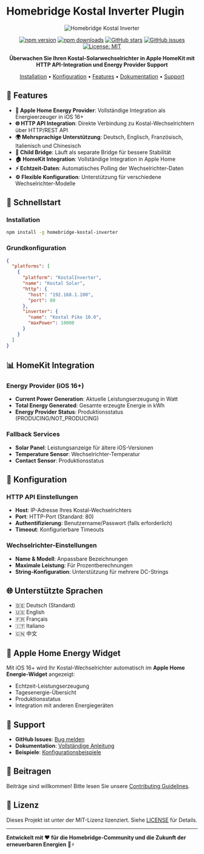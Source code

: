 # Homebridge Kostal Inverter Plugin

<div align="center">

![Homebridge Kostal Inverter](https://via.placeholder.com/800x400/667eea/ffffff?text=Kostal+Solar+Monitoring+in+HomeKit)

[![npm version](https://badge.fury.io/js/homebridge-kostal-inverter.svg)](https://badge.fury.io/js/homebridge-kostal-inverter)
[![npm downloads](https://img.shields.io/npm/dm/homebridge-kostal-inverter.svg)](https://www.npmjs.com/package/homebridge-kostal-inverter)
[![GitHub stars](https://img.shields.io/github/stars/yourusername/homebridge-kostal-inverter?style=social)](https://github.com/yourusername/homebridge-kostal-inverter/stargazers)
[![GitHub issues](https://img.shields.io/github/issues/yourusername/homebridge-kostal-inverter)](https://github.com/yourusername/homebridge-kostal-inverter/issues)
[![License: MIT](https://img.shields.io/badge/License-MIT-yellow.svg)](https://opensource.org/licenses/MIT)

**Überwachen Sie Ihren Kostal-Solarwechselrichter in Apple HomeKit mit HTTP API-Integration und Energy Provider Support**

[Installation](#-installation) • [Konfiguration](#-konfiguration) • [Features](#-features) • [Dokumentation](#-dokumentation) • [Support](#-support)

</div>

## 🌟 Features

- **🍃 Apple Home Energy Provider**: Vollständige Integration als Energieerzeuger in iOS 16+
- **🌐 HTTP API Integration**: Direkte Verbindung zu Kostal-Wechselrichtern über HTTP/REST API
- **🌍 Mehrsprachige Unterstützung**: Deutsch, Englisch, Französisch, Italienisch und Chinesisch
- **🔌 Child Bridge**: Läuft als separate Bridge für bessere Stabilität
- **🏠 HomeKit Integration**: Vollständige Integration in Apple Home
- **⚡ Echtzeit-Daten**: Automatisches Polling der Wechselrichter-Daten
- **⚙️ Flexible Konfiguration**: Unterstützung für verschiedene Wechselrichter-Modelle

## 🚀 Schnellstart

### Installation

```bash
npm install -g homebridge-kostal-inverter
```

### Grundkonfiguration

```json
{
  "platforms": [
    {
      "platform": "KostalInverter",
      "name": "Kostal Solar",
      "http": {
        "host": "192.168.1.100",
        "port": 80
      },
      "inverter": {
        "name": "Kostal Piko 10.0",
        "maxPower": 10000
      }
    }
  ]
}
```

## 📊 HomeKit Integration

### Energy Provider (iOS 16+)

- **Current Power Generation**: Aktuelle Leistungserzeugung in Watt
- **Total Energy Generated**: Gesamte erzeugte Energie in kWh
- **Energy Provider Status**: Produktionsstatus (PRODUCING/NOT_PRODUCING)

### Fallback Services

- **Solar Panel**: Leistungsanzeige für ältere iOS-Versionen
- **Temperature Sensor**: Wechselrichter-Temperatur
- **Contact Sensor**: Produktionsstatus

## 🔧 Konfiguration

### HTTP API Einstellungen

- **Host**: IP-Adresse Ihres Kostal-Wechselrichters
- **Port**: HTTP-Port (Standard: 80)
- **Authentifizierung**: Benutzername/Passwort (falls erforderlich)
- **Timeout**: Konfigurierbare Timeouts

### Wechselrichter-Einstellungen

- **Name & Modell**: Anpassbare Bezeichnungen
- **Maximale Leistung**: Für Prozentberechnungen
- **String-Konfiguration**: Unterstützung für mehrere DC-Strings

## 🌐 Unterstützte Sprachen

- 🇩🇪 Deutsch (Standard)
- 🇺🇸 English
- 🇫🇷 Français
- 🇮🇹 Italiano
- 🇨🇳 中文

## 📱 Apple Home Energy Widget

Mit iOS 16+ wird Ihr Kostal-Wechselrichter automatisch im **Apple Home Energie-Widget** angezeigt:

- Echtzeit-Leistungserzeugung
- Tagesenergie-Übersicht
- Produktionsstatus
- Integration mit anderen Energiegeräten

## 🐛 Support

- **GitHub Issues**: [Bug melden](https://github.com/yourusername/homebridge-kostal-inverter/issues)
- **Dokumentation**: [Vollständige Anleitung](README.md)
- **Beispiele**: [Konfigurationsbeispiele](example-kostal-http-config.json)

## 🤝 Beitragen

Beiträge sind willkommen! Bitte lesen Sie unsere [Contributing Guidelines](CONTRIBUTING.md).

## 📄 Lizenz

Dieses Projekt ist unter der MIT-Lizenz lizenziert. Siehe [LICENSE](LICENSE) für Details.

---

**Entwickelt mit ❤️ für die Homebridge-Community und die Zukunft der erneuerbaren Energien** 🍃⚡
